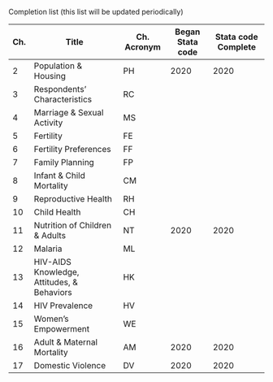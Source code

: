 Completion list (this list will be updated periodically)


Ch.	|Title |Ch. Acronym |	Began Stata code| Stata code Complete|
|-|-------|--|------|-----|
|2|Population & Housing|	PH|2020|2020|
|3|	Respondents’ Characteristics|	RC|	
|4|	Marriage & Sexual Activity |MS		
|5|	Fertility	|FE|			
|6|	Fertility Preferences	|FF	|	
|7|Family Planning	|FP|		
|8|	Infant & Child Mortality	|CM	|	
|9|	Reproductive Health	|RH|	
|10|	Child Health	|CH|	
|11|	Nutrition of Children & Adults|	NT|	2020	|	2020|	
|12|	Malaria	|ML|	
|13|	HIV-AIDS Knowledge, Attitudes, & Behaviors	|HK	|	
|14|	HIV Prevalence	|HV|	
|15|	Women’s Empowerment	|WE|		
|16|	Adult & Maternal Mortality	|AM|	2020|		2020|	
|17|	Domestic Violence	|DV|	2020	|	2020|	


